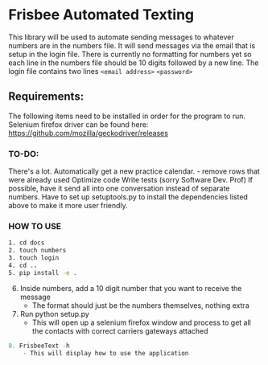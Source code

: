 # Frisbee Automated Texting

This library will be used to automate sending messages
to whatever numbers are in the numbers file. It will
send messages via the email that is setup in the login
file. There is currently no formatting for numbers yet
so each line in the numbers file should be 10 digits
followed by a new line. The login file contains two lines
`<email address>`
`<password>`

## Requirements:
The following items need to be installed in order for the program to run.
Selenium firefox driver can be found here: https://github.com/mozilla/geckodriver/releases

### TO-DO:

There's a lot.
Automatically get a new practice calendar.
    - remove rows that were already used
Optimize code
Write tests (sorry Software Dev. Prof)
If possible, have it send all into one conversation instead of separate numbers.
Have to set up setuptools.py to install the dependencies listed above to make
it more user friendly.

### HOW TO USE
```bash
1. cd docs
2. touch numbers
3. touch login
4. cd ..
5. pip install -e .
```
6. Inside numbers, add a 10 digit number that you want to receive the message
	- The format should just be the numbers themselves, nothing extra
7. Run python setup.py
	- This will open up a selenium firefox window and process to get all the contacts with correct carriers gateways attached
```python
8. FrisbeeText -h
	- This will display how to use the application
```



